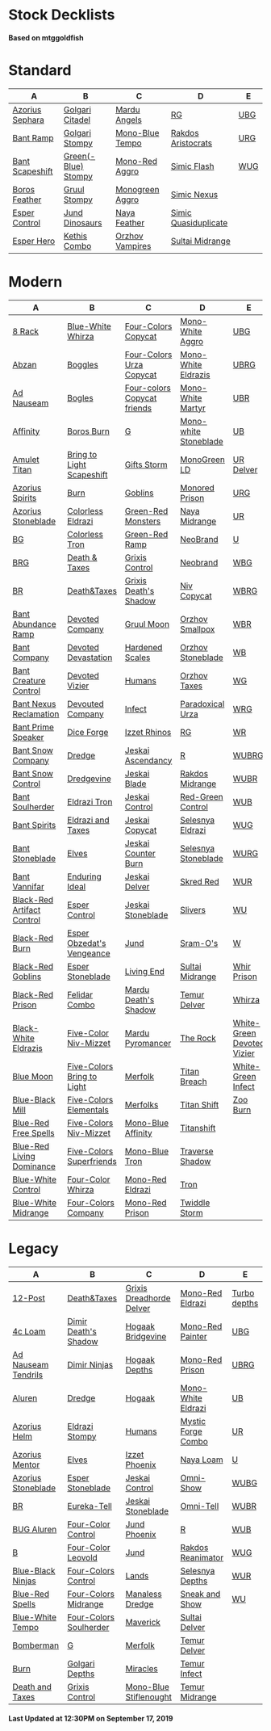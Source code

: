 # Stock Decklists
#### Based on mtggoldfish


# Standard

|                                A                                 |                                    B                                     |                                C                                 |                                     D                                      |                    E                     |
|------------------------------------------------------------------|--------------------------------------------------------------------------|------------------------------------------------------------------|----------------------------------------------------------------------------|------------------------------------------|
|[Azorius Sephara](./mtggoldfish/Standard/decks/Azorius_Sephara.md)|[Golgari Citadel](./mtggoldfish/Standard/decks/Golgari_Citadel.md)        |[Mardu Angels](./mtggoldfish/Standard/decks/Mardu_Angels.md)      |[RG](./mtggoldfish/Standard/decks/RG.md)                                    |[UBG](./mtggoldfish/Standard/decks/UBG.md)|
|[Bant Ramp](./mtggoldfish/Standard/decks/Bant_Ramp.md)            |[Golgari Stompy](./mtggoldfish/Standard/decks/Golgari_Stompy.md)          |[Mono-Blue Tempo](./mtggoldfish/Standard/decks/Mono-Blue_Tempo.md)|[Rakdos Aristocrats](./mtggoldfish/Standard/decks/Rakdos_Aristocrats.md)    |[URG](./mtggoldfish/Standard/decks/URG.md)|
|[Bant Scapeshift](./mtggoldfish/Standard/decks/Bant_Scapeshift.md)|[Green(-Blue) Stompy](./mtggoldfish/Standard/decks/Green(-Blue)_Stompy.md)|[Mono-Red Aggro](./mtggoldfish/Standard/decks/Mono-Red_Aggro.md)  |[Simic Flash](./mtggoldfish/Standard/decks/Simic_Flash.md)                  |[WUG](./mtggoldfish/Standard/decks/WUG.md)|
|[Boros Feather](./mtggoldfish/Standard/decks/Boros_Feather.md)    |[Gruul Stompy](./mtggoldfish/Standard/decks/Gruul_Stompy.md)              |[Monogreen Aggro](./mtggoldfish/Standard/decks/Monogreen_Aggro.md)|[Simic Nexus](./mtggoldfish/Standard/decks/Simic_Nexus.md)                  |                                          |
|[Esper Control](./mtggoldfish/Standard/decks/Esper_Control.md)    |[Jund Dinosaurs](./mtggoldfish/Standard/decks/Jund_Dinosaurs.md)          |[Naya Feather](./mtggoldfish/Standard/decks/Naya_Feather.md)      |[Simic Quasiduplicate](./mtggoldfish/Standard/decks/Simic_Quasiduplicate.md)|                                          |
|[Esper Hero](./mtggoldfish/Standard/decks/Esper_Hero.md)          |[Kethis Combo](./mtggoldfish/Standard/decks/Kethis_Combo.md)              |[Orzhov Vampires](./mtggoldfish/Standard/decks/Orzhov_Vampires.md)|[Sultai Midrange](./mtggoldfish/Standard/decks/Sultai_Midrange.md)          |                                          |


# Modern

|                                          A                                           |                                          B                                           |                                           C                                            |                                     D                                      |                                          E                                           |
|--------------------------------------------------------------------------------------|--------------------------------------------------------------------------------------|----------------------------------------------------------------------------------------|----------------------------------------------------------------------------|--------------------------------------------------------------------------------------|
|[8 Rack](./mtggoldfish/Modern/decks/8_Rack.md)                                        |[Blue-White Whirza](./mtggoldfish/Modern/decks/Blue-White_Whirza.md)                  |[Four-Colors Copycat](./mtggoldfish/Modern/decks/Four-Colors_Copycat.md)                |[Mono-White Aggro](./mtggoldfish/Modern/decks/Mono-White_Aggro.md)          |[UBG](./mtggoldfish/Modern/decks/UBG.md)                                              |
|[Abzan](./mtggoldfish/Modern/decks/Abzan.md)                                          |[Boggles](./mtggoldfish/Modern/decks/Boggles.md)                                      |[Four-Colors Urza Copycat](./mtggoldfish/Modern/decks/Four-Colors_Urza_Copycat.md)      |[Mono-White Eldrazis](./mtggoldfish/Modern/decks/Mono-White_Eldrazis.md)    |[UBRG](./mtggoldfish/Modern/decks/UBRG.md)                                            |
|[Ad Nauseam](./mtggoldfish/Modern/decks/Ad_Nauseam.md)                                |[Bogles](./mtggoldfish/Modern/decks/Bogles.md)                                        |[Four-colors Copycat friends](./mtggoldfish/Modern/decks/Four-colors_Copycat_friends.md)|[Mono-White Martyr](./mtggoldfish/Modern/decks/Mono-White_Martyr.md)        |[UBR](./mtggoldfish/Modern/decks/UBR.md)                                              |
|[Affinity](./mtggoldfish/Modern/decks/Affinity.md)                                    |[Boros Burn](./mtggoldfish/Modern/decks/Boros_Burn.md)                                |[G](./mtggoldfish/Modern/decks/G.md)                                                    |[Mono-white Stoneblade](./mtggoldfish/Modern/decks/Mono-white_Stoneblade.md)|[UB](./mtggoldfish/Modern/decks/UB.md)                                                |
|[Amulet Titan](./mtggoldfish/Modern/decks/Amulet_Titan.md)                            |[Bring to Light Scapeshift](./mtggoldfish/Modern/decks/Bring_to_Light_Scapeshift.md)  |[Gifts Storm](./mtggoldfish/Modern/decks/Gifts_Storm.md)                                |[MonoGreen LD](./mtggoldfish/Modern/decks/MonoGreen_LD.md)                  |[UR Delver](./mtggoldfish/Modern/decks/UR_Delver.md)                                  |
|[Azorius Spirits](./mtggoldfish/Modern/decks/Azorius_Spirits.md)                      |[Burn](./mtggoldfish/Modern/decks/Burn.md)                                            |[Goblins](./mtggoldfish/Modern/decks/Goblins.md)                                        |[Monored Prison](./mtggoldfish/Modern/decks/Monored_Prison.md)              |[URG](./mtggoldfish/Modern/decks/URG.md)                                              |
|[Azorius Stoneblade](./mtggoldfish/Modern/decks/Azorius_Stoneblade.md)                |[Colorless Eldrazi](./mtggoldfish/Modern/decks/Colorless_Eldrazi.md)                  |[Green-Red Monsters](./mtggoldfish/Modern/decks/Green-Red_Monsters.md)                  |[Naya Midrange](./mtggoldfish/Modern/decks/Naya_Midrange.md)                |[UR](./mtggoldfish/Modern/decks/UR.md)                                                |
|[BG](./mtggoldfish/Modern/decks/BG.md)                                                |[Colorless Tron](./mtggoldfish/Modern/decks/Colorless_Tron.md)                        |[Green-Red Ramp](./mtggoldfish/Modern/decks/Green-Red_Ramp.md)                          |[NeoBrand](./mtggoldfish/Modern/decks/NeoBrand.md)                          |[U](./mtggoldfish/Modern/decks/U.md)                                                  |
|[BRG](./mtggoldfish/Modern/decks/BRG.md)                                              |[Death & Taxes](./mtggoldfish/Modern/decks/Death_&_Taxes.md)                          |[Grixis Control](./mtggoldfish/Modern/decks/Grixis_Control.md)                          |[Neobrand](./mtggoldfish/Modern/decks/Neobrand.md)                          |[WBG](./mtggoldfish/Modern/decks/WBG.md)                                              |
|[BR](./mtggoldfish/Modern/decks/BR.md)                                                |[Death&amp;Taxes](./mtggoldfish/Modern/decks/Death&amp;Taxes.md)                      |[Grixis Death's Shadow](./mtggoldfish/Modern/decks/Grixis_Death's_Shadow.md)            |[Niv Copycat](./mtggoldfish/Modern/decks/Niv_Copycat.md)                    |[WBRG](./mtggoldfish/Modern/decks/WBRG.md)                                            |
|[Bant Abundance Ramp](./mtggoldfish/Modern/decks/Bant_Abundance_Ramp.md)              |[Devoted Company](./mtggoldfish/Modern/decks/Devoted_Company.md)                      |[Gruul Moon](./mtggoldfish/Modern/decks/Gruul_Moon.md)                                  |[Orzhov Smallpox](./mtggoldfish/Modern/decks/Orzhov_Smallpox.md)            |[WBR](./mtggoldfish/Modern/decks/WBR.md)                                              |
|[Bant Company](./mtggoldfish/Modern/decks/Bant_Company.md)                            |[Devoted Devastation](./mtggoldfish/Modern/decks/Devoted_Devastation.md)              |[Hardened Scales](./mtggoldfish/Modern/decks/Hardened_Scales.md)                        |[Orzhov Stoneblade](./mtggoldfish/Modern/decks/Orzhov_Stoneblade.md)        |[WB](./mtggoldfish/Modern/decks/WB.md)                                                |
|[Bant Creature Control](./mtggoldfish/Modern/decks/Bant_Creature_Control.md)          |[Devoted Vizier](./mtggoldfish/Modern/decks/Devoted_Vizier.md)                        |[Humans](./mtggoldfish/Modern/decks/Humans.md)                                          |[Orzhov Taxes](./mtggoldfish/Modern/decks/Orzhov_Taxes.md)                  |[WG](./mtggoldfish/Modern/decks/WG.md)                                                |
|[Bant Nexus Reclamation](./mtggoldfish/Modern/decks/Bant_Nexus_Reclamation.md)        |[Devouted Company](./mtggoldfish/Modern/decks/Devouted_Company.md)                    |[Infect](./mtggoldfish/Modern/decks/Infect.md)                                          |[Paradoxical Urza](./mtggoldfish/Modern/decks/Paradoxical_Urza.md)          |[WRG](./mtggoldfish/Modern/decks/WRG.md)                                              |
|[Bant Prime Speaker](./mtggoldfish/Modern/decks/Bant_Prime_Speaker.md)                |[Dice Forge](./mtggoldfish/Modern/decks/Dice_Forge.md)                                |[Izzet Rhinos](./mtggoldfish/Modern/decks/Izzet_Rhinos.md)                              |[RG](./mtggoldfish/Modern/decks/RG.md)                                      |[WR](./mtggoldfish/Modern/decks/WR.md)                                                |
|[Bant Snow Company](./mtggoldfish/Modern/decks/Bant_Snow_Company.md)                  |[Dredge](./mtggoldfish/Modern/decks/Dredge.md)                                        |[Jeskai Ascendancy](./mtggoldfish/Modern/decks/Jeskai_Ascendancy.md)                    |[R](./mtggoldfish/Modern/decks/R.md)                                        |[WUBRG](./mtggoldfish/Modern/decks/WUBRG.md)                                          |
|[Bant Snow Control](./mtggoldfish/Modern/decks/Bant_Snow_Control.md)                  |[Dredgevine](./mtggoldfish/Modern/decks/Dredgevine.md)                                |[Jeskai Blade](./mtggoldfish/Modern/decks/Jeskai_Blade.md)                              |[Rakdos Midrange](./mtggoldfish/Modern/decks/Rakdos_Midrange.md)            |[WUBR](./mtggoldfish/Modern/decks/WUBR.md)                                            |
|[Bant Soulherder](./mtggoldfish/Modern/decks/Bant_Soulherder.md)                      |[Eldrazi Tron](./mtggoldfish/Modern/decks/Eldrazi_Tron.md)                            |[Jeskai Control](./mtggoldfish/Modern/decks/Jeskai_Control.md)                          |[Red-Green Control](./mtggoldfish/Modern/decks/Red-Green_Control.md)        |[WUB](./mtggoldfish/Modern/decks/WUB.md)                                              |
|[Bant Spirits](./mtggoldfish/Modern/decks/Bant_Spirits.md)                            |[Eldrazi and Taxes](./mtggoldfish/Modern/decks/Eldrazi_and_Taxes.md)                  |[Jeskai Copycat](./mtggoldfish/Modern/decks/Jeskai_Copycat.md)                          |[Selesnya Eldrazi](./mtggoldfish/Modern/decks/Selesnya_Eldrazi.md)          |[WUG](./mtggoldfish/Modern/decks/WUG.md)                                              |
|[Bant Stoneblade](./mtggoldfish/Modern/decks/Bant_Stoneblade.md)                      |[Elves](./mtggoldfish/Modern/decks/Elves.md)                                          |[Jeskai Counter Burn](./mtggoldfish/Modern/decks/Jeskai_Counter_Burn.md)                |[Selesnya Stoneblade](./mtggoldfish/Modern/decks/Selesnya_Stoneblade.md)    |[WURG](./mtggoldfish/Modern/decks/WURG.md)                                            |
|[Bant Vannifar](./mtggoldfish/Modern/decks/Bant_Vannifar.md)                          |[Enduring Ideal](./mtggoldfish/Modern/decks/Enduring_Ideal.md)                        |[Jeskai Delver](./mtggoldfish/Modern/decks/Jeskai_Delver.md)                            |[Skred Red](./mtggoldfish/Modern/decks/Skred_Red.md)                        |[WUR](./mtggoldfish/Modern/decks/WUR.md)                                              |
|[Black-Red Artifact Control](./mtggoldfish/Modern/decks/Black-Red_Artifact_Control.md)|[Esper Control](./mtggoldfish/Modern/decks/Esper_Control.md)                          |[Jeskai Stoneblade](./mtggoldfish/Modern/decks/Jeskai_Stoneblade.md)                    |[Slivers](./mtggoldfish/Modern/decks/Slivers.md)                            |[WU](./mtggoldfish/Modern/decks/WU.md)                                                |
|[Black-Red Burn](./mtggoldfish/Modern/decks/Black-Red_Burn.md)                        |[Esper Obzedat's Vengeance](./mtggoldfish/Modern/decks/Esper_Obzedat's_Vengeance.md)  |[Jund](./mtggoldfish/Modern/decks/Jund.md)                                              |[Sram-O's](./mtggoldfish/Modern/decks/Sram-O's.md)                          |[W](./mtggoldfish/Modern/decks/W.md)                                                  |
|[Black-Red Goblins](./mtggoldfish/Modern/decks/Black-Red_Goblins.md)                  |[Esper Stoneblade](./mtggoldfish/Modern/decks/Esper_Stoneblade.md)                    |[Living End](./mtggoldfish/Modern/decks/Living_End.md)                                  |[Sultai Midrange](./mtggoldfish/Modern/decks/Sultai_Midrange.md)            |[Whir Prison](./mtggoldfish/Modern/decks/Whir_Prison.md)                              |
|[Black-Red Prison](./mtggoldfish/Modern/decks/Black-Red_Prison.md)                    |[Felidar Combo](./mtggoldfish/Modern/decks/Felidar_Combo.md)                          |[Mardu Death's Shadow](./mtggoldfish/Modern/decks/Mardu_Death's_Shadow.md)              |[Temur Delver](./mtggoldfish/Modern/decks/Temur_Delver.md)                  |[Whirza](./mtggoldfish/Modern/decks/Whirza.md)                                        |
|[Black-White Eldrazis](./mtggoldfish/Modern/decks/Black-White_Eldrazis.md)            |[Five-Color Niv-Mizzet](./mtggoldfish/Modern/decks/Five-Color_Niv-Mizzet.md)          |[Mardu Pyromancer](./mtggoldfish/Modern/decks/Mardu_Pyromancer.md)                      |[The Rock](./mtggoldfish/Modern/decks/The_Rock.md)                          |[White-Green Devoted Vizier](./mtggoldfish/Modern/decks/White-Green_Devoted_Vizier.md)|
|[Blue Moon](./mtggoldfish/Modern/decks/Blue_Moon.md)                                  |[Five-Colors Bring to Light](./mtggoldfish/Modern/decks/Five-Colors_Bring_to_Light.md)|[Merfolk](./mtggoldfish/Modern/decks/Merfolk.md)                                        |[Titan Breach](./mtggoldfish/Modern/decks/Titan_Breach.md)                  |[White-Green Infect](./mtggoldfish/Modern/decks/White-Green_Infect.md)                |
|[Blue-Black Mill](./mtggoldfish/Modern/decks/Blue-Black_Mill.md)                      |[Five-Colors Elementals](./mtggoldfish/Modern/decks/Five-Colors_Elementals.md)        |[Merfolks](./mtggoldfish/Modern/decks/Merfolks.md)                                      |[Titan Shift](./mtggoldfish/Modern/decks/Titan_Shift.md)                    |[Zoo Burn](./mtggoldfish/Modern/decks/Zoo_Burn.md)                                    |
|[Blue-Red Free Spells](./mtggoldfish/Modern/decks/Blue-Red_Free_Spells.md)            |[Five-Colors Niv-Mizzet](./mtggoldfish/Modern/decks/Five-Colors_Niv-Mizzet.md)        |[Mono-Blue Affinity](./mtggoldfish/Modern/decks/Mono-Blue_Affinity.md)                  |[Titanshift](./mtggoldfish/Modern/decks/Titanshift.md)                      |                                                                                      |
|[Blue-Red Living Dominance](./mtggoldfish/Modern/decks/Blue-Red_Living_Dominance.md)  |[Five-Colors Superfriends](./mtggoldfish/Modern/decks/Five-Colors_Superfriends.md)    |[Mono-Blue Tron](./mtggoldfish/Modern/decks/Mono-Blue_Tron.md)                          |[Traverse Shadow](./mtggoldfish/Modern/decks/Traverse_Shadow.md)            |                                                                                      |
|[Blue-White Control](./mtggoldfish/Modern/decks/Blue-White_Control.md)                |[Four-Color Whirza](./mtggoldfish/Modern/decks/Four-Color_Whirza.md)                  |[Mono-Red Eldrazi](./mtggoldfish/Modern/decks/Mono-Red_Eldrazi.md)                      |[Tron](./mtggoldfish/Modern/decks/Tron.md)                                  |                                                                                      |
|[Blue-White Midrange](./mtggoldfish/Modern/decks/Blue-White_Midrange.md)              |[Four-Colors Company](./mtggoldfish/Modern/decks/Four-Colors_Company.md)              |[Mono-Red Prison](./mtggoldfish/Modern/decks/Mono-Red_Prison.md)                        |[Twiddle Storm](./mtggoldfish/Modern/decks/Twiddle_Storm.md)                |                                                                                      |


# Legacy

|                                   A                                    |                                      B                                       |                                        C                                         |                                  D                                   |                            E                             |
|------------------------------------------------------------------------|------------------------------------------------------------------------------|----------------------------------------------------------------------------------|----------------------------------------------------------------------|----------------------------------------------------------|
|[12-Post](./mtggoldfish/Legacy/decks/12-Post.md)                        |[Death&amp;Taxes](./mtggoldfish/Legacy/decks/Death&amp;Taxes.md)              |[Grixis Dreadhorde Delver](./mtggoldfish/Legacy/decks/Grixis_Dreadhorde_Delver.md)|[Mono-Red Eldrazi](./mtggoldfish/Legacy/decks/Mono-Red_Eldrazi.md)    |[Turbo depths](./mtggoldfish/Legacy/decks/Turbo_depths.md)|
|[4c Loam](./mtggoldfish/Legacy/decks/4c_Loam.md)                        |[Dimir Death's Shadow](./mtggoldfish/Legacy/decks/Dimir_Death's_Shadow.md)    |[Hogaak Bridgevine](./mtggoldfish/Legacy/decks/Hogaak_Bridgevine.md)              |[Mono-Red Painter](./mtggoldfish/Legacy/decks/Mono-Red_Painter.md)    |[UBG](./mtggoldfish/Legacy/decks/UBG.md)                  |
|[Ad Nauseam Tendrils](./mtggoldfish/Legacy/decks/Ad_Nauseam_Tendrils.md)|[Dimir Ninjas](./mtggoldfish/Legacy/decks/Dimir_Ninjas.md)                    |[Hogaak Depths](./mtggoldfish/Legacy/decks/Hogaak_Depths.md)                      |[Mono-Red Prison](./mtggoldfish/Legacy/decks/Mono-Red_Prison.md)      |[UBRG](./mtggoldfish/Legacy/decks/UBRG.md)                |
|[Aluren](./mtggoldfish/Legacy/decks/Aluren.md)                          |[Dredge](./mtggoldfish/Legacy/decks/Dredge.md)                                |[Hogaak](./mtggoldfish/Legacy/decks/Hogaak.md)                                    |[Mono-White Eldrazi](./mtggoldfish/Legacy/decks/Mono-White_Eldrazi.md)|[UB](./mtggoldfish/Legacy/decks/UB.md)                    |
|[Azorius Helm](./mtggoldfish/Legacy/decks/Azorius_Helm.md)              |[Eldrazi Stompy](./mtggoldfish/Legacy/decks/Eldrazi_Stompy.md)                |[Humans](./mtggoldfish/Legacy/decks/Humans.md)                                    |[Mystic Forge Combo](./mtggoldfish/Legacy/decks/Mystic_Forge_Combo.md)|[UR](./mtggoldfish/Legacy/decks/UR.md)                    |
|[Azorius Mentor](./mtggoldfish/Legacy/decks/Azorius_Mentor.md)          |[Elves](./mtggoldfish/Legacy/decks/Elves.md)                                  |[Izzet Phoenix](./mtggoldfish/Legacy/decks/Izzet_Phoenix.md)                      |[Naya Loam](./mtggoldfish/Legacy/decks/Naya_Loam.md)                  |[U](./mtggoldfish/Legacy/decks/U.md)                      |
|[Azorius Stoneblade](./mtggoldfish/Legacy/decks/Azorius_Stoneblade.md)  |[Esper Stoneblade](./mtggoldfish/Legacy/decks/Esper_Stoneblade.md)            |[Jeskai Control](./mtggoldfish/Legacy/decks/Jeskai_Control.md)                    |[Omni-Show](./mtggoldfish/Legacy/decks/Omni-Show.md)                  |[WUBG](./mtggoldfish/Legacy/decks/WUBG.md)                |
|[BR](./mtggoldfish/Legacy/decks/BR.md)                                  |[Eureka-Tell](./mtggoldfish/Legacy/decks/Eureka-Tell.md)                      |[Jeskai Stoneblade](./mtggoldfish/Legacy/decks/Jeskai_Stoneblade.md)              |[Omni-Tell](./mtggoldfish/Legacy/decks/Omni-Tell.md)                  |[WUBR](./mtggoldfish/Legacy/decks/WUBR.md)                |
|[BUG Aluren](./mtggoldfish/Legacy/decks/BUG_Aluren.md)                  |[Four-Color Control](./mtggoldfish/Legacy/decks/Four-Color_Control.md)        |[Jund Phoenix](./mtggoldfish/Legacy/decks/Jund_Phoenix.md)                        |[R](./mtggoldfish/Legacy/decks/R.md)                                  |[WUB](./mtggoldfish/Legacy/decks/WUB.md)                  |
|[B](./mtggoldfish/Legacy/decks/B.md)                                    |[Four-Color Leovold](./mtggoldfish/Legacy/decks/Four-Color_Leovold.md)        |[Jund](./mtggoldfish/Legacy/decks/Jund.md)                                        |[Rakdos Reanimator](./mtggoldfish/Legacy/decks/Rakdos_Reanimator.md)  |[WUG](./mtggoldfish/Legacy/decks/WUG.md)                  |
|[Blue-Black Ninjas](./mtggoldfish/Legacy/decks/Blue-Black_Ninjas.md)    |[Four-Colors Control](./mtggoldfish/Legacy/decks/Four-Colors_Control.md)      |[Lands](./mtggoldfish/Legacy/decks/Lands.md)                                      |[Selesnya Depths](./mtggoldfish/Legacy/decks/Selesnya_Depths.md)      |[WUR](./mtggoldfish/Legacy/decks/WUR.md)                  |
|[Blue-Red Spells](./mtggoldfish/Legacy/decks/Blue-Red_Spells.md)        |[Four-Colors Midrange](./mtggoldfish/Legacy/decks/Four-Colors_Midrange.md)    |[Manaless Dredge](./mtggoldfish/Legacy/decks/Manaless_Dredge.md)                  |[Sneak and Show](./mtggoldfish/Legacy/decks/Sneak_and_Show.md)        |[WU](./mtggoldfish/Legacy/decks/WU.md)                    |
|[Blue-White Tempo](./mtggoldfish/Legacy/decks/Blue-White_Tempo.md)      |[Four-Colors Soulherder](./mtggoldfish/Legacy/decks/Four-Colors_Soulherder.md)|[Maverick](./mtggoldfish/Legacy/decks/Maverick.md)                                |[Sultai Delver](./mtggoldfish/Legacy/decks/Sultai_Delver.md)          |                                                          |
|[Bomberman](./mtggoldfish/Legacy/decks/Bomberman.md)                    |[G](./mtggoldfish/Legacy/decks/G.md)                                          |[Merfolk](./mtggoldfish/Legacy/decks/Merfolk.md)                                  |[Temur Delver](./mtggoldfish/Legacy/decks/Temur_Delver.md)            |                                                          |
|[Burn](./mtggoldfish/Legacy/decks/Burn.md)                              |[Golgari Depths](./mtggoldfish/Legacy/decks/Golgari_Depths.md)                |[Miracles](./mtggoldfish/Legacy/decks/Miracles.md)                                |[Temur Infect](./mtggoldfish/Legacy/decks/Temur_Infect.md)            |                                                          |
|[Death and Taxes](./mtggoldfish/Legacy/decks/Death_and_Taxes.md)        |[Grixis Control](./mtggoldfish/Legacy/decks/Grixis_Control.md)                |[Mono-Blue Stiflenought](./mtggoldfish/Legacy/decks/Mono-Blue_Stiflenought.md)    |[Temur Midrange](./mtggoldfish/Legacy/decks/Temur_Midrange.md)        |                                                          |



#### Last Updated at 12:30PM on September 17, 2019